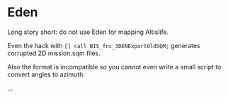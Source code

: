 Eden
==

Long story short: do not use Eden for mapping Altislife.

Even the hack with ```[] call BIS_fnc_3DENExportOldSQM;``` generates corrupted 2D mission.sqm files.

Also the format is incompatible so you cannot even write a small script to convert angles to azimuth.

...

